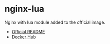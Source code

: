 # nginx-lua

Nginx with lua module added to the official image.

- [Official README](https://github.com/nginxinc/docker-nginx/tree/master/modules)
- [Docker Hub](https://hub.docker.com/r/3utama/nginx-lua)
